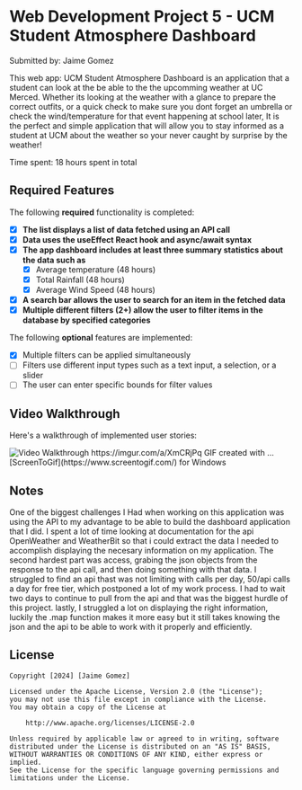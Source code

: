 # Web Development Project 5 - UCM Student Atmosphere Dashboard

Submitted by: Jaime Gomez

This web app: UCM Student Atmosphere Dashboard is an application that a student can look at the be able to the the upcomming weather at UC Merced. Whether its looking at the weather with a glance to prepare the correct outfits, or a quick check to make sure you dont forget an umbrella or check the wind/temperature for that event happening at school later, It is the perfect and simple application that will allow you to stay informed as a student at UCM about the weather so your never caught by surprise by the weather! 

Time spent: 18 hours spent in total

## Required Features

The following **required** functionality is completed:

- [X] **The list displays a list of data fetched using an API call**
- [X] **Data uses the useEffect React hook and async/await syntax**
- [X] **The app dashboard includes at least three summary statistics about the data such as**
  - [X] Average temperature (48 hours)
  - [X] Total Rainfall (48 hours)
  - [X] Average Wind Speed (48 hours)
- [X] **A search bar allows the user to search for an item in the fetched data**
- [X] **Multiple different filters (2+) allow the user to filter items in the database by specified categories**

The following **optional** features are implemented:

- [X] Multiple filters can be applied simultaneously
- [ ] Filters use different input types such as a text input, a selection, or a slider
- [ ] The user can enter specific bounds for filter values

## Video Walkthrough

Here's a walkthrough of implemented user stories:

<img src='http://https://imgur.com/a/XmCRjPq.gif' title='Video Walkthrough' width='' alt='Video Walkthrough' />
https://imgur.com/a/XmCRjPq
GIF created with ...  
[ScreenToGif](https://www.screentogif.com/) for Windows

## Notes

One of the biggest challenges I Had when working on this application was using the API to my advantage to be able to build the dashboard application that I did. I spent a lot of time looking at documentation for the api OpenWeather and WeatherBit so that i could extract the data I needed to accomplish displaying the necesary information on my application. The second hardest part was access, grabing the json objects from the response to the api call, and then doing something with that data. I struggled to find an api thast was not limiting with calls per day, 50/api calls a day for free tier, which postponed a lot of my work process. I had to wait two days to continue to pull from the api and that was the biggest hurdle of this project. lastly, I struggled a lot on displaying the right information, luckily the .map function makes it more easy but it still takes knowing the json and the api to be able to work with it properly and efficiently.

## License

    Copyright [2024] [Jaime Gomez]

    Licensed under the Apache License, Version 2.0 (the "License");
    you may not use this file except in compliance with the License.
    You may obtain a copy of the License at

        http://www.apache.org/licenses/LICENSE-2.0

    Unless required by applicable law or agreed to in writing, software
    distributed under the License is distributed on an "AS IS" BASIS,
    WITHOUT WARRANTIES OR CONDITIONS OF ANY KIND, either express or implied.
    See the License for the specific language governing permissions and
    limitations under the License.
